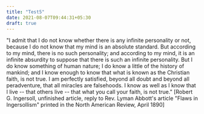 ```yaml
---
title: "Test5"
date: 2021-08-07T09:44:31+05:30
draft: true
---
```


"I admit that I do not know whether there is any infinite personality or not,
 because I do not know that my mind is an absolute standard. But according to
 my mind, there is no such personality; and according to my mind, it is an
 infinite absurdity to suppose that there is such an infinite personality. But
 I do know something of human nature; I do know a little of the history of
 mankind; and I know enough to know that what is known as the Christian faith,
 is not true. I am perfectly satisfied, beyond all doubt and beyond all
 peradventure, that all miracles are falsehoods. I know as well as I know that
 I live -- that others live -- that what you call your faith, is not true."
         [Robert G. Ingersoll, unfinished article, reply to Rev.
          Lyman Abbott's article "Flaws in Ingersollism" printed
          in the North American Review, April 1890]
